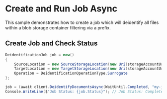 # Create and Run Job Async

This sample demonstrates how to create a job which will deidentify all files within a blob storage container filtering via a prefix.


## Create Job and Check Status

```C# Snippet:AzHealthDeidSample2Async_CreateJob
DeidentificationJob job = new()
{
    SourceLocation = new SourceStorageLocation(new Uri(storageAccountUrl), "folder1/"),
    TargetLocation = new TargetStorageLocation(new Uri(storageAccountUrl), "output_path"),
    Operation = DeidentificationOperationType.Surrogate
};

job = (await client.DeidentifyDocumentsAsync(WaitUntil.Completed, "my-job-1", job)).Value;
Console.WriteLine($"Job Status: {job.Status}"); // Job Status: Completed
```
